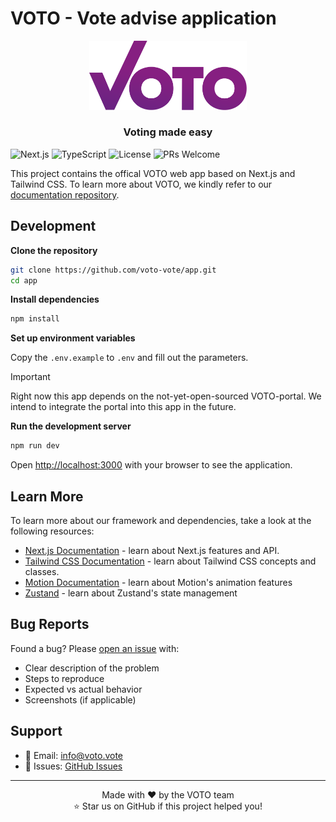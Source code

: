 # VOTO - Vote advise application

<p align="center">
  <a href="https://voto.vote">
    <img src="./public/logo.svg" alt="Logo" width="50%" height="auto">
  </a>

  <h3 align="center">Voting made easy</h3>
</p>

  ![Next.js](https://img.shields.io/badge/Next.js-15-black?style=for-the-badge&logo=next.js)
  ![TypeScript](https://img.shields.io/badge/TypeScript-007ACC?style=for-the-badge&logo=typescript&logoColor=white)
  ![License](https://img.shields.io/badge/License-MIT-green?style=for-the-badge)
  ![PRs Welcome](https://img.shields.io/badge/PRs-welcome-brightgreen?style=for-the-badge)

This project contains the offical VOTO web app based on Next.js and Tailwind CSS. To learn more about VOTO, we kindly refer to our [documentation repository](https://github.com/voto-vote/.github/tree/main/profile).

## Development

**Clone the repository**
   ```bash
   git clone https://github.com/voto-vote/app.git
   cd app
   ```

**Install dependencies**
   ```bash
   npm install
   ```

**Set up environment variables**

Copy the `.env.example` to `.env` and fill out the parameters.

> [!IMPORTANT]  
> Right now this app depends on the not-yet-open-sourced VOTO-portal.
> We intend to integrate the portal into this app in the future.

**Run the development server**

```bash
npm run dev
```

Open [http://localhost:3000](http://localhost:3000) with your browser to see the application.

## Learn More

To learn more about our framework and dependencies, take a look at the following resources:

- [Next.js Documentation](https://nextjs.org/docs) - learn about Next.js features and API.
- [Tailwind CSS Documentation](https://tailwindcss.com/docs) - learn about Tailwind CSS concepts and classes.
- [Motion Documentation](https://motion.dev/docs) - learn about Motion's animation features
- [Zustand](zustand.docs.pmnd.rs) - learn about Zustand's state management

## Bug Reports

Found a bug? Please [open an issue](https://github.com/voto-vote/app/issues) with:
- Clear description of the problem
- Steps to reproduce
- Expected vs actual behavior
- Screenshots (if applicable)


## Support

- 📧 Email: info@voto.vote
- 🐛 Issues: [GitHub Issues](https://github.com/voto-vote/app/issues)

---

<div align="center">
  Made with ❤️ by the VOTO team
  <br />
  ⭐ Star us on GitHub if this project helped you!
</div>